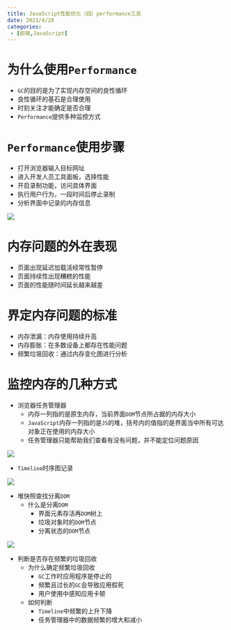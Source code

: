 ```yaml
---
title: JavaScript性能优化（四）performance工具
date: 2021/4/28
categories:
 - [前端,JavaScript]
---
```


# 为什么使用`Performance`

- `GC`的目的是为了实现内存空间的良性循环
- 良性循环的基石是合理使用
- 时刻关注才能确定是否合理
- `Performance`提供多种监控方式

# `Performance`使用步骤

- 打开浏览器输入目标网址
- 进入开发人员工具面板，选择性能
- 开启录制功能，访问具体界面
- 执行用户行为，一段时间后停止录制
- 分析界面中记录的内存信息

![](https://pic.imgdb.cn/item/60e69d8c5132923bf8249b8e.png)

# 内存问题的外在表现

- 页面出现延迟加载活经常性暂停
- 页面持续性出现糟糕的性能
- 页面的性能随时间延长越来越差

# 界定内存问题的标准

- 内存泄漏：内存使用持续升高
- 内存膨胀：在多数设备上都存在性能问题
- 频繁垃圾回收：通过内存变化图进行分析

# 监控内存的几种方式

- 浏览器任务管理器
  - 内存一列指的是原生内存，当前界面`DOM`节点所占据的内存大小
  - `JavaScript`内存一列指的是`JS`的堆，括号内的值指的是界面当中所有可达对象正在使用的内存大小
  - 任务管理器只能帮助我们查看有没有问题，并不能定位问题原因

![](https://pic.imgdb.cn/item/60e6a0655132923bf83ac7f7.png)

- `Timeline`时序图记录

![](https://pic.imgdb.cn/item/60e6a3de5132923bf8582c41.png)

- 堆快照查找分离`DOM`
  - 什么是分离`DOM`
    - 界面元素存活再`DOM`树上
    - 垃圾对象时的`DOM`节点
    - 分离状态的`DOM`节点

![](https://pic.imgdb.cn/item/60e6a5be5132923bf866cbe7.png)

- 判断是否存在频繁的垃圾回收
  - 为什么确定频繁垃圾回收
    - `GC`工作时应用程序是停止的
    - 频繁且过长的`GC`会导致应用假死
    - 用户使用中感知应用卡顿
  - 如何判断
    - `Timeline`中频繁的上升下降
    - 任务管理器中的数据频繁的增大和减小
